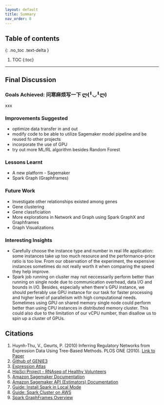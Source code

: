 ```yaml
---
layout: default
title: Summary
nav_order: 8
---
```


## Table of contents
{: .no_toc .text-delta }

1. TOC
{:toc}

---

## Final Discussion

### Goals Achieved: 问寒麻烦写一下 ლ(╹◡╹ლ)
xxx

### Improvements Suggested
* optimize data transfer in and out
* modify code to be able to utilize Sagemaker model pipeline and be reused fo other projects
* incorporate the use of GPU
* try out more ML/RL algorithm besides Random Forest

### Lessons Learnt
* A new platform - Sagemaker
* Spark Graph (Graphframes)

### Future Work
* Investigate other relationships existed among genes
* Gene clustering
* Gene classficiation
* More explorations in Network and Graph using Spark GraphX and Graphframes
* Graph Visualizations

### Interesting Insights
* Carefully choose the instance type and number in real life application: some instances take up too much resource and the performance-price ratio is too low. From our observation of the experiment, the expensive instances sometimes do not really worth it when comparing the speed they help improve.
* Spark job running on cluster may not neccessarily perform better than running on single node due to communication overhead, data I/O and bounds in I/O. Besides, especially when there's GPU instance, we should perferably use GPU instance for our task for faster processing and higher level of parallelism with high computational needs. Sometimes using GPU on shared memory single node could perform better than using CPU instances in distributed memory cluster. This could also due to the limitation of our vCPU number, than disallow us to spin up a cluster of GPUs.

## Citations
1. Huynh-Thu, V., Geurts, P. (2010) Inferring Regulatory Networks from Expression Data Using Tree-Based Methods. PLOS ONE (2010).
[Link to Paper](https://doi.org/10.1371/journal.pone.0012776) 
3. [Github of GENIE3](https://github.com/vahuynh/GENIE3)
4. [Expression Atlas](https://www.ebi.ac.uk/gxa/experiments)
5. [HipSci Project - RNAseq of Healthy Volunteers](https://www.ebi.ac.uk/gxa/experiments/E-ENAD-35/Results)
6. [Amazon Sagemaker Documentation](https://docs.aws.amazon.com/sagemaker/latest/dg/whatis.html)
7. [Amazon Sagemaker API (Estimators) Documentation](https://sagemaker.readthedocs.io/en/stable/api/training/estimators.html)
8. [Guide: Install Spark in Local Mode](https://harvard-iacs.github.io/2021-CS205/labs/I9/I9.pdf)
9. [Guide: Spark Cluster on AWS](https://harvard-iacs.github.io/2021-CS205/labs/I10/I10.pdf)
10. [Spark GraphFrames Overview](http://graphframes.github.io/graphframes/docs/_site/)
